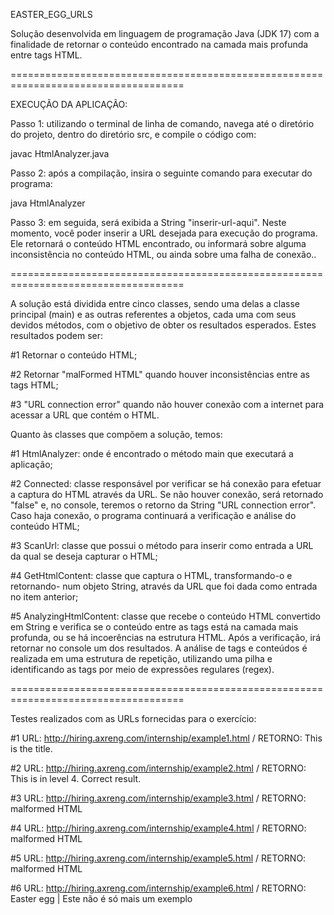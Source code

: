 EASTER_EGG_URLS

Solução desenvolvida em linguagem de programação Java (JDK 17) com a finalidade de retornar o conteúdo encontrado na camada mais profunda entre tags HTML.

====================================================================================
 
EXECUÇÃO DA APLICAÇÃO:

Passo 1: utilizando o terminal de linha de comando, navega até o diretório do projeto, dentro do diretório src, e compile o código com:

javac HtmlAnalyzer.java

Passo 2: após a compilação, insira o seguinte comando para executar do programa:

java HtmlAnalyzer

Passo 3: em seguida, será exibida a String "inserir-url-aqui". Neste momento, você poder inserir a URL desejada para execução do programa. Ele retornará o conteúdo HTML encontrado, ou informará sobre alguma inconsistência no conteúdo HTML, ou ainda sobre uma falha de conexão..

====================================================================================

A solução está dividida entre cinco classes, sendo uma delas a classe principal (main) e as outras referentes a objetos, cada uma com seus devidos métodos, com o objetivo de obter os resultados esperados. Estes resultados podem ser:

#1 Retornar o conteúdo HTML;

#2 Retornar "malFormed HTML" quando houver inconsistências entre as tags HTML;

#3 "URL connection error" quando não houver conexão com a internet para acessar a URL que contém o HTML.

Quanto às classes que compõem a solução, temos:

#1 HtmlAnalyzer: onde é encontrado o método main que executará a aplicação;

#2 Connected: classe responsável por verificar se há conexão para efetuar a captura do HTML através da URL. Se não houver conexão, será retornado "false" e, no console, teremos o retorno da String "URL connection error". Caso haja conexão, o programa continuará a verificação e análise do conteúdo HTML;

#3 ScanUrl: classe que possui o método para inserir como entrada a URL da qual se deseja capturar o HTML;

#4 GetHtmlContent: classe que captura o HTML, transformando-o e retornando- num objeto String, através da URL que foi dada como entrada no item anterior;

#5 AnalyzingHtmlContent: classe que recebe o conteúdo HTML convertido em String e verifica se o conteúdo entre as tags está na camada mais profunda, ou se há incoerências na estrutura HTML. Após a verificação, irá retornar no console um dos resultados. A análise de tags e conteúdos é realizada em uma estrutura de repetição, utilizando uma pilha e identificando as tags por meio de expressões regulares (regex).

====================================================================================

Testes realizados com as URLs fornecidas para o exercício:

#1 URL: http://hiring.axreng.com/internship/example1.html /
RETORNO: This is the title.

#2 URL: http://hiring.axreng.com/internship/example2.html /
RETORNO: This is in level 4. Correct result.

#3 URL: http://hiring.axreng.com/internship/example3.html /
RETORNO: malformed HTML

#4 URL: http://hiring.axreng.com/internship/example4.html /
RETORNO: malformed HTML

#5 URL: http://hiring.axreng.com/internship/example5.html /
RETORNO: malformed HTML

#6 URL: http://hiring.axreng.com/internship/example6.html /
RETORNO: Easter egg | Este n&atilde;o &eacute; s&oacute; mais um exemplo
